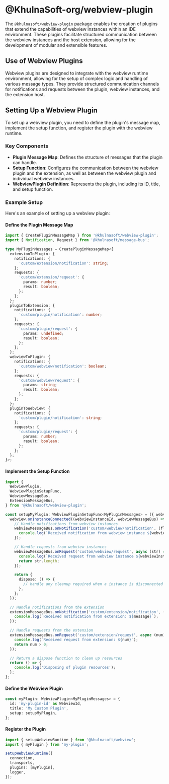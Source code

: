 # @KhulnaSoft-org/webview-plugin

The `@khulnasoft/webview-plugin` package enables the creation of plugins that extend the capabilities of webview instances within an IDE environment. These plugins facilitate structured communication between the webview instances and the host extension, allowing for the development of modular and extensible features.

## Use of Webview Plugins

Webview plugins are designed to integrate with the webview runtime environment, allowing for the setup of complex logic and handling of various message types. They provide structured communication channels for notifications and requests between the plugin, webview instances, and the extension host.

## Setting Up a Webview Plugin

To set up a webview plugin, you need to define the plugin's message map, implement the setup function, and register the plugin with the webview runtime.

### Key Components

- **Plugin Message Map**: Defines the structure of messages that the plugin can handle.
- **Setup Function**: Configures the communication between the webview plugin and the extension, as well as between the webview plugin and individual webview instances.
- **WebviewPlugin Definition**: Represents the plugin, including its ID, title, and setup function.

### Example Setup

Here's an example of setting up a webview plugin:

#### Define the Plugin Message Map

```typescript
import { CreatePluginMessageMap } from '@khulnasoft/webview-plugin';
import { Notification, Request } from '@khulnasoft/message-bus';

type MyPluginMessages = CreatePluginMessageMap<{
  extensionToPlugin: {
    notifications: {
      'custom/extension/notification': string;
    };
    requests: {
      'custom/extension/request': {
        params: number;
        result: boolean;
      };
    };
  };
  pluginToExtension: {
    notifications: {
      'custom/plugin/notification': number;
    };
    requests: {
      'custom/plugin/request': {
        params: undefined;
        result: boolean;
      };
    };
  };
  webviewToPlugin: {
    notifications: {
      'custom/webview/notification': boolean;
    };
    requests: {
      'custom/webview/request': {
        params: string;
        result: boolean;
      };
    };
  };
  pluginToWebview: {
    notifications: {
      'custom/plugin/notification': string;
    };
    requests: {
      'custom/plugin/request': {
        params: number;
        result: boolean;
      };
    };
  };
}>;
```

#### Implement the Setup Function

```typescript
import {
  WebviewPlugin,
  WebviewPluginSetupFunc,
  WebviewMessageBus,
  ExtensionMessageBus,
} from '@khulnasoft/webview-plugin';

const setupMyPlugin: WebviewPluginSetupFunc<MyPluginMessages> = ({ webview, extension }) => {
  webview.onInstanceConnected((webviewInstanceId, webviewMessageBus) => {
    // Handle notifications from webview instances
    webviewMessageBus.onNotification('custom/webview/notification', (flag) => {
      console.log(`Received notification from webview instance ${webviewInstanceId}: ${flag}`);
    });

    // Handle requests from webview instances
    webviewMessageBus.onRequest('custom/webview/request', async (str) => {
      console.log(`Received request from webview instance ${webviewInstanceId}: ${str}`);
      return str.length;
    });

    return {
      dispose: () => {
        // handle any cleanup required when a instance is disconnected
      },
    };
  });

  // Handle notifications from the extension
  extensionMessageBus.onNotification('custom/extension/notification', (message) => {
    console.log(`Received notification from extension: ${message}`);
  });

  // Handle requests from the extension
  extensionMessageBus.onRequest('custom/extension/request', async (num) => {
    console.log(`Received request from extension: ${num}`);
    return num > 0;
  });

  // Return a dispose function to clean up resources
  return () => {
    console.log('Disposing of plugin resources');
  };
};
```

#### Define the Webview Plugin

```typescript
const myPlugin: WebviewPlugin<MyPluginMessages> = {
  id: 'my-plugin-id' as WebviewId,
  title: 'My Custom Plugin',
  setup: setupMyPlugin,
};
```

#### Register the Plugin

```typescript
import { setupWebviewRuntime } from '@khulnasoft/webview';
import { myPlugin } from 'my-plugin';

setupWebviewRuntime({
  connection,
  transports,
  plugins: [myPlugin],
  logger,
});
```
